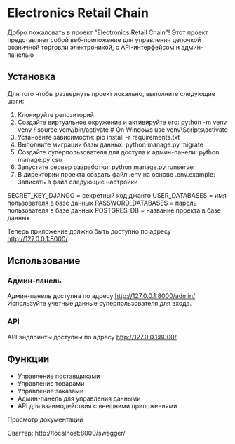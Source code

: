 # Electronics Retail Chain

Добро пожаловать в проект "Electronics Retail Chain"! Этот проект представляет собой веб-приложение для управления цепочкой розничной торговли электроникой, с API-интерфейсом и админ-панелью


## Установка

Для того чтобы развернуть проект локально, выполните следующие шаги:

1. Клонируйте репозиторий
2. Создайте виртуальное окружение и активируйте его:  python -m venv venv   /   source venv/bin/activate  # On Windows use venv\Scripts\activate
3. Установите зависимости:   pip install -r requirements.txt
4. Выполните миграции базы данных:   python manage.py migrate
5. Создайте суперпользователя для доступа к админ-панели:   python manage.py csu
6. Запустите сервер разработки:   python manage.py runserver
7. В директории проекта создать файл .env на основе .env.example:
Записать в файл следующие настройки

SECRET_KEY_DJANGO = секретный код джанго
USER_DATABASES = имя пользователя в базе данных
PASSWORD_DATABASES = пароль пользователя в базе данных
POSTGRES_DB = название проекта в базе данных

   Теперь приложение должно быть доступно по адресу http://127.0.0.1:8000/

## Использование

### Админ-панель

Админ-панель доступна по адресу http://127.0.0.1:8000/admin/ Используйте учетные данные суперпользователя для входа.

### API

API эндпоинты доступны по адресу http://127.0.0.1:8000/

## Функции

- Управление поставщиками
- Управление товарами
- Управление заказами
- Админ-панель для управления данными
- API для взаимодействия с внешними приложениями


Просмотр документации

Сваггер: http://localhost:8000/swagger/




    

    

    

    

    
